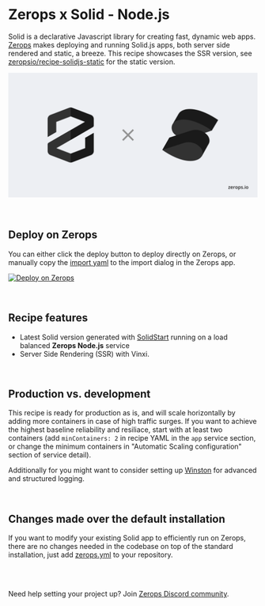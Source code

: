# Zerops x Solid - Node.js

Solid is a declarative Javascript library for creating fast, dynamic web apps. [Zerops](https://zerops.io) makes deploying and running Solid.js apps, both server side rendered and static, a breeze. This recipe showcases the SSR version, see [zeropsio/recipe-solidjs-static](https://github.com/zeropsio/recipe-solidjs-static) for the static version.

![solid](https://github.com/zeropsio/recipe-shared-assets/blob/main/covers/svg/cover-solid.svg)

<br/>

## Deploy on Zerops

You can either click the deploy button to deploy directly on Zerops, or manually copy the [import yaml](https://github.com/zeropsio/recipe-solidjs-nodejs/blob/main/zerops-project-import.yml) to the import dialog in the Zerops app.

[![Deploy on Zerops](https://github.com/zeropsio/recipe-shared-assets/blob/main/deploy-button/green/deploy-button.svg)](https://app.zerops.io/recipe/solidjs-nodejs)

<br/>

## Recipe features
- Latest Solid version generated with [SolidStart](https://start.solidjs.com/) running on a load balanced **Zerops Node.js** service
- Server Side Rendering (SSR) with Vinxi.

<br/>

## Production vs. development
This recipe is ready for production as is, and will scale horizontally by adding more containers in case of high traffic surges. If you want to achieve the highest baseline reliability and resiliace, start with at least two containers (add `minContainers: 2` in recipe YAML in the `app` service section, or change the minimum containers in "Automatic Scaling configuration" section of service detail).

Additionally for you might want to consider setting up [Winston](https://github.com/winstonjs/winston) for advanced and structured logging.

<br/>

## Changes made over the default installation
If you want to modify your existing Solid app to efficiently run on Zerops, there are no changes needed in the codebase on top of the standard installation, just add [zerops.yml](https://github.com/zeropsio/recipe-solidjs-nodejs/blob/main/zerops.yml) to your repository.

<br/>
<br/>

Need help setting your project up? Join [Zerops Discord community](https://discord.com/invite/WDvCZ54).
